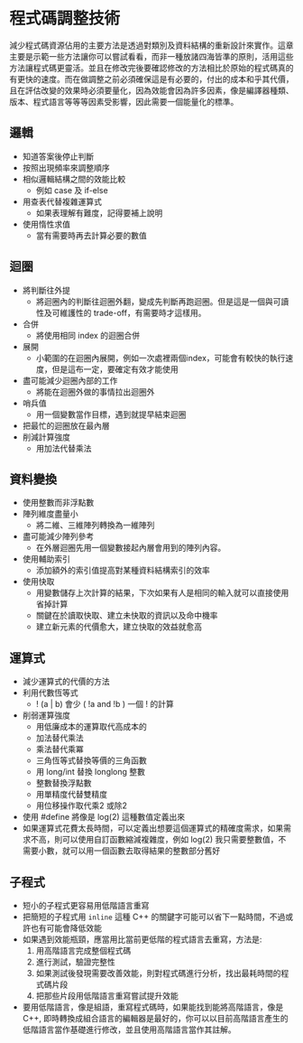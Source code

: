 # 程式碼調整技術
減少程式碼資源佔用的主要方法是透過對類別及資料結構的重新設計來實作。這章主要是示範一些方法讓你可以嘗試看看，而非一種放諸四海皆準的原則，活用這些方法讓程式碼更靈活。並且在修改完後要確認修改的方法相比於原始的程式碼真的有更快的速度。而在做調整之前必須確保這是有必要的，付出的成本和乎其代價，且在評估改變的效果時必須要量化，因為效能會因為許多因素，像是編譯器種類、版本、程式語言等等等因素受影響，因此需要一個能量化的標準。
## 邏輯
* 知道答案後停止判斷
* 按照出現頻率來調整順序
* 相似邏輯結構之間的效能比較
	* 例如 case 及 if-else
* 用查表代替複雜運算式
	* 如果表理解有難度，記得要補上說明
* 使用惰性求值
	* 當有需要時再去計算必要的數值
## 迴圈
* 將判斷往外提
	* 將迴圈內的判斷往迴圈外翻，變成先判斷再跑迴圈。但是這是一個與可讀性及可維護性的 trade-off，有需要時才這樣用。
* 合併
	* 將使用相同 index 的迴圈合併
* 展開
	* 小範圍的在迴圈內展開，例如一次處裡兩個index，可能會有較快的執行速度，但是這布一定，要確定有效才能使用
* 盡可能減少迴圈內部的工作
	* 將能在迴圈外做的事情拉出迴圈外
* 哨兵值
	* 用一個變數當作目標，遇到就提早結束迴圈
* 把最忙的迴圈放在最內層
* 削減計算強度
	* 用加法代替乘法
## 資料變換
* 使用整數而非浮點數
* 陣列維度盡量小
	* 將二維、三維陣列轉換為一維陣列
* 盡可能減少陣列參考
	* 在外層迴圈先用一個變數接起內層會用到的陣列內容。
* 使用輔助索引
	* 添加額外的索引值提高對某種資料結構索引的效率
* 使用快取
	* 用變數儲存上次計算的結果，下次如果有人是相同的輸入就可以直接使用省掉計算
	* 關鍵在於讀取快取、建立未快取的資訊以及命中機率
	* 建立新元素的代價愈大，建立快取的效益就愈高
## 運算式
* 減少運算式的代價的方法
* 利用代數恆等式
	* ! (a | b) 會少 ( !a and !b ) 一個 ! 的計算
* 削弱運算強度
	* 用低廉成本的運算取代高成本的
	* 加法替代乘法
	* 乘法替代乘冪
	* 三角恆等式替換等價的三角函數
	* 用 long/int 替換 longlong 整數
	* 整數替換浮點數
	* 用單精度代替雙精度
	* 用位移操作取代乘2 或除2
* 使用 #define 將像是 log(2) 這種數值定義出來
* 如果運算式花費太長時間，可以定義出想要這個運算式的精確度需求，如果需求不高，則可以使用自訂函數縮減複雜度，例如 log(2) 我只需要整數值，不需要小數，就可以用一個函數去取得結果的整數部分舊好
## 子程式
* 短小的子程式更容易用低階語言重寫
* 把簡短的子程式用 `inline` 這種 C++ 的關鍵字可能可以省下一點時間，不過或許也有可能會降低效能
* 如果遇到效能瓶頸，應當用比當前更低階的程式語言去重寫，方法是:
	1. 用高階語言完成整個程式碼
	2. 進行測試，驗證完整性
	3. 如果測試後發現需要改善效能，則對程式碼進行分析，找出最耗時間的程式碼片段
	4. 把那些片段用低階語言重寫嘗試提升效能
* 要用低階語言，像是組語，重寫程式碼時，如果能找到能將高階語言，像是C++, 即時轉換成組合語言的編輯器是最好的，你可以以目前高階語言產生的低階語言當作基礎進行修改，並且使用高階語言當作其註解。
<!--stackedit_data:
eyJoaXN0b3J5IjpbMjAyMzYwNTAwOCwxMDEyMjcyMjI0LC01OD
k4NjA3MzQsMTI4NTQzNzUzMiw0MTk1NTE4ODYsLTk3MTM2Nzcz
NSwxNDIyNDAwMDkzLDIzNDUyOTMzMiwtNzQ1NjQ0NDUsMTIyMz
A4MzE1NCw2MDIxNTU1OTUsNDIzMTYyODUxLDEwMjMzOTUzOTEs
LTk4OTk1NjYwMywxOTYxODkxMDE2LC05ODgzMjkyMzMsMTQ2Mz
A5Mjc4NCwtMTM2NTc1NTk1NiwtMTIxMDg0NjE5Nyw0OTAxNzI0
MzZdfQ==
-->
